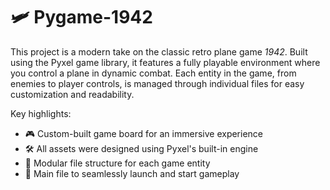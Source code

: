 # 🛩️ Pygame-1942
This project is a modern take on the classic retro plane game *1942*. Built using the Pyxel game library, it features a fully playable environment where you control a plane in dynamic combat. Each entity in the game, from enemies to player controls, is managed through individual files for easy customization and readability.

Key highlights:

* 🎮 Custom-built game board for an immersive experience
* 🛠️ All assets were designed using Pyxel's built-in engine
* 📂 Modular file structure for each game entity
* 🚀 Main file to seamlessly launch and start gameplay

